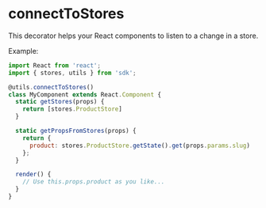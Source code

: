 # connectToStores

This decorator helps your React components to listen to a change in a store.

Example:
```js
import React from 'react';
import { stores, utils } from 'sdk';

@utils.connectToStores()
class MyComponent extends React.Component {
  static getStores(props) {
    return [stores.ProductStore]
  }

  static getPropsFromStores(props) {
    return {
      product: stores.ProductStore.getState().get(props.params.slug)
    };
  }

  render() {
    // Use this.props.product as you like...
  }
}
```
